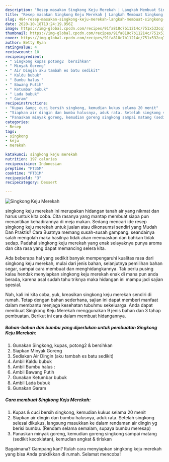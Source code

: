 ```yaml
---
description: "Resep masakan Singkong Keju Merekah | Langkah Membuat Singkong Keju Merekah Yang Sempurna"
title: "Resep masakan Singkong Keju Merekah | Langkah Membuat Singkong Keju Merekah Yang Sempurna"
slug: 484-resep-masakan-singkong-keju-merekah-langkah-membuat-singkong-keju-merekah-yang-sempurna
date: 2020-10-18T13:24:19.956Z
image: https://img-global.cpcdn.com/recipes/91fa818c7b11214c/751x532cq70/singkong-keju-merekah-foto-resep-utama.jpg
thumbnail: https://img-global.cpcdn.com/recipes/91fa818c7b11214c/751x532cq70/singkong-keju-merekah-foto-resep-utama.jpg
cover: https://img-global.cpcdn.com/recipes/91fa818c7b11214c/751x532cq70/singkong-keju-merekah-foto-resep-utama.jpg
author: Betty Ryan
ratingvalue: 4
reviewcount: 10
recipeingredient:
- " Singkong kupas potong2  bersihkan"
- " Minyak Goreng"
- " Air Dingin aku tambah es batu sedikit"
- " Kaldu bubuk"
- " Bumbu halus "
- " Bawang Putih"
- " Ketumbar bubuk"
- " Lada bubuk"
- " Garam"
recipeinstructions:
- "Kupas &amp; cuci bersih singkong, kemudian kukus selama 20 menit"
- "Siapkan air dingin dan bumbu halusnya, aduk rata. Setelah singkong selesai dikukus, langsung masukkan ke dalam rendaman air dingin yg berisi bumbu. (Rendam selama semalam, supaya bumbu meresap)"
- "Panaskan minyak goreng, kemudian goreng singkong sampai matang (sedikit kecoklatan), kemudian angkat &amp; tiriskan"
categories:
- Resep
tags:
- singkong
- keju
- merekah

katakunci: singkong keju merekah 
nutrition: 197 calories
recipecuisine: Indonesian
preptime: "PT35M"
cooktime: "PT31M"
recipeyield: "3"
recipecategory: Dessert

---
```



![Singkong Keju Merekah](https://img-global.cpcdn.com/recipes/91fa818c7b11214c/751x532cq70/singkong-keju-merekah-foto-resep-utama.jpg)


singkong keju merekah ini merupakan hidangan tanah air yang nikmat dan harus untuk kita coba. Cita rasanya yang mantap membuat siapa pun menantikan kehadirannya di meja makan.
Sedang mencari ide resep singkong keju merekah untuk jualan atau dikonsumsi sendiri yang Mudah Dan Praktis? Cara Buatnya memang susah-susah gampang. seandainya salah mengolah maka hasilnya tidak akan memuaskan dan bahkan tidak sedap. Padahal singkong keju merekah yang enak selayaknya punya aroma dan cita rasa yang dapat memancing selera kita.

Ada beberapa hal yang sedikit banyak mempengaruhi kualitas rasa dari singkong keju merekah, mulai dari jenis bahan, selanjutnya pemilihan bahan segar, sampai cara membuat dan menghidangkannya. Tak perlu pusing kalau hendak menyiapkan singkong keju merekah enak di mana pun anda berada, karena asal sudah tahu triknya maka hidangan ini mampu jadi sajian spesial.




Nah, kali ini kita coba, yuk, kreasikan singkong keju merekah sendiri di rumah. Tetap dengan bahan sederhana, sajian ini dapat memberi manfaat dalam membantu menjaga kesehatan tubuhmu sekeluarga. Anda dapat membuat Singkong Keju Merekah menggunakan 9 jenis bahan dan 3 tahap pembuatan. Berikut ini cara dalam membuat hidangannya.

<!--inarticleads1-->

##### Bahan-bahan dan bumbu yang diperlukan untuk pembuatan Singkong Keju Merekah:

1. Gunakan  Singkong, kupas, potong2 &amp; bersihkan
1. Siapkan  Minyak Goreng
1. Sediakan  Air Dingin (aku tambah es batu sedikit)
1. Ambil  Kaldu bubuk
1. Ambil  Bumbu halus :
1. Ambil  Bawang Putih
1. Gunakan  Ketumbar bubuk
1. Ambil  Lada bubuk
1. Gunakan  Garam




<!--inarticleads2-->

##### Cara membuat Singkong Keju Merekah:

1. Kupas &amp; cuci bersih singkong, kemudian kukus selama 20 menit
1. Siapkan air dingin dan bumbu halusnya, aduk rata. Setelah singkong selesai dikukus, langsung masukkan ke dalam rendaman air dingin yg berisi bumbu. (Rendam selama semalam, supaya bumbu meresap)
1. Panaskan minyak goreng, kemudian goreng singkong sampai matang (sedikit kecoklatan), kemudian angkat &amp; tiriskan




Bagaimana? Gampang kan? Itulah cara menyiapkan singkong keju merekah yang bisa Anda praktikkan di rumah. Selamat mencoba!
